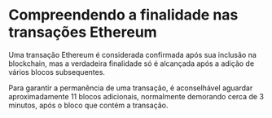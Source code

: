 # Compreendendo a finalidade nas transações Ethereum

Uma transação Ethereum é considerada confirmada após sua inclusão na blockchain, mas a verdadeira finalidade só é alcançada após a adição de vários blocos subsequentes.

Para garantir a permanência de uma transação, é aconselhável aguardar aproximadamente 11 blocos adicionais, normalmente demorando cerca de 3 minutos, após o bloco que contém a transação.